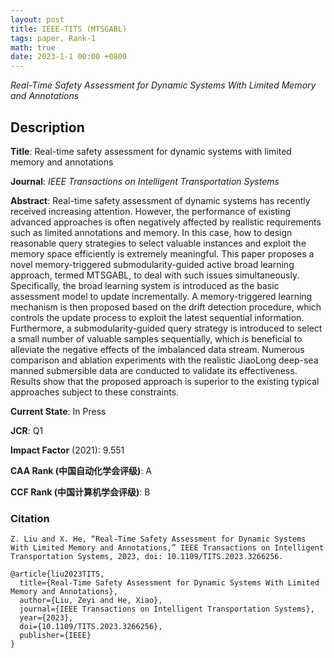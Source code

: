 ```yaml
---
layout: post
title: IEEE-TITS (MTSGABL)
tags: paper, Rank-1
math: true
date: 2023-1-1 00:00 +0800
---
```

*Real-Time Safety Assessment for Dynamic Systems With Limited Memory and Annotations*

## Description

**Title**: Real-time safety assessment for dynamic systems with limited memory and annotations

**Journal**: *IEEE Transactions on Intelligent Transportation Systems*

**Abstract**: Real-time safety assessment of dynamic systems has recently received increasing attention. However, the performance of existing advanced approaches is often negatively affected by realistic requirements such as limited annotations and memory. In this case, how to design reasonable query strategies to select valuable instances and exploit the memory space efficiently is extremely meaningful. This paper proposes a novel memory-triggered submodularity-guided active broad learning approach, termed MTSGABL, to deal with such issues simultaneously. Specifically, the broad learning system is introduced as the basic assessment model to update incrementally. A memory-triggered learning mechanism is then proposed based on the drift detection procedure, which controls the update process to exploit the latest sequential information. Furthermore, a submodularity-guided query strategy is introduced to select a small number of valuable samples sequentially, which is beneficial to alleviate the negative effects of the imbalanced data stream. Numerous comparison and ablation experiments with the realistic JiaoLong deep-sea manned submersible data are conducted to validate its effectiveness. Results show that the proposed approach is superior to the existing typical approaches subject to these constraints.

**Current State**: In Press

**JCR**: Q1

**Impact Factor** (2021): 9.551

**CAA Rank (中国自动化学会评级)**: A

**CCF Rank (中国计算机学会评级)**: B

### Citation

```
Z. Liu and X. He, “Real-Time Safety Assessment for Dynamic Systems With Limited Memory and Annotations,” IEEE Transactions on Intelligent Transportation Systems, 2023, doi: 10.1109/TITS.2023.3266256.
```

```
@article{liu2023TITS,
  title={Real-Time Safety Assessment for Dynamic Systems With Limited Memory and Annotations},
  author={Liu, Zeyi and He, Xiao},
  journal={IEEE Transactions on Intelligent Transportation Systems},
  year={2023},
  doi={10.1109/TITS.2023.3266256},
  publisher={IEEE}
}
```
